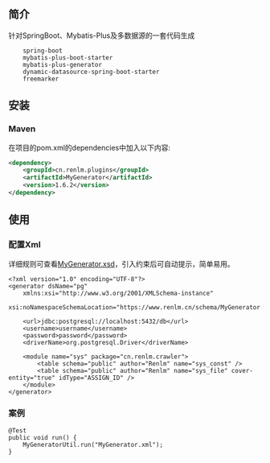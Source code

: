 ## 简介
针对SpringBoot、Mybatis-Plus及多数据源的一套代码生成
```
	spring-boot
	mybatis-plus-boot-starter
	mybatis-plus-generator
	dynamic-datasource-spring-boot-starter
	freemarker
```

## 安装
### Maven
在项目的pom.xml的dependencies中加入以下内容:

```xml
<dependency>
    <groupId>cn.renlm.plugins</groupId>
    <artifactId>MyGenerator</artifactId>
    <version>1.6.2</version>
</dependency>
```

## 使用
### 配置Xml
详细规则可查看[MyGenerator.xsd](https://www.renlm.cn/schema/MyGenerator.xsd)，引入约束后可自动提示，简单易用。

```
<?xml version="1.0" encoding="UTF-8"?>
<generator dsName="pg"
	xmlns:xsi="http://www.w3.org/2001/XMLSchema-instance"
	xsi:noNamespaceSchemaLocation="https://www.renlm.cn/schema/MyGenerator.xsd">

	<url>jdbc:postgresql://localhost:5432/db</url>
	<username>username</username>
	<password>password</password>
	<driverName>org.postgresql.Driver</driverName>

	<module name="sys" package="cn.renlm.crawler">
		<table schema="public" author="Renlm" name="sys_const" />
		<table schema="public" author="Renlm" name="sys_file" cover-entity="true" idType="ASSIGN_ID" />
	</module>
</generator>
```

### 案例

```
@Test
public void run() {
	MyGeneratorUtil.run("MyGenerator.xml");
}
```